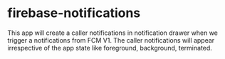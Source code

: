 # firebase-notifications
This app will create a caller notifications in notification drawer when we trigger a notifications from FCM V1. The caller notifications will appear irrespective of the app state like foreground, background, terminated.
